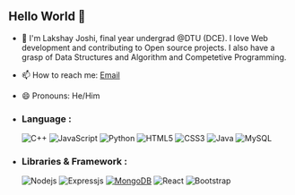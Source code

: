## Hello World 👋

- 🔭 I'm Lakshay Joshi,  final year undergrad @DTU (DCE). I love Web development and contributing to Open source projects. I also have a grasp of Data Structures and Algorithm and Competetive Programming. 
- 📫 How to reach me: [Email](mailto:lakshayjoshi15@gmail.com)
- 😄 Pronouns: He/Him
- ### Language :

    ![C++](https://img.shields.io/badge/-C++-00599C?style=flat-square&logo=c)
    ![JavaScript](https://img.shields.io/badge/-JavaScript-black?style=flat-square&logo=javascript)
    ![Python](https://img.shields.io/badge/-Python-black?style=flat-square&logo=Python)
    ![HTML5](https://img.shields.io/badge/-HTML5-E34F26?style=flat-square&logo=html5&logoColor=white)
    ![CSS3](https://img.shields.io/badge/-CSS3-1572B6?style=flat-square&logo=css3)
    ![Java](https://img.shields.io/badge/-java-E34A86?style=flat-square&logo=Java)
    ![MySQL](https://img.shields.io/badge/-MySQL-black?style=flat-square&logo=mysql)

- ### Libraries & Framework :

    ![Nodejs](https://img.shields.io/badge/-Nodejs-black?style=flat-square&logo=Node.js)
    ![Expressjs](https://img.shields.io/badge/Express.js-000000?style=flat-square&logo=express&logoColor=white)
    <a href="#"><img alt="MongoDB" src ="https://img.shields.io/badge/MongoDB-%234ea94b.svg?logo=mongodb&logoColor=white"></a>
    ![React](https://img.shields.io/badge/-React-black?style=flat-square&logo=react)
    ![Bootstrap](https://img.shields.io/badge/-Bootstrap-563D7C?style=flat-square&logo=bootstrap)

